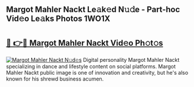 ## Margot Mahler Nackt Le𝚊k𝚎d N𝚞𝚍e - Part-hoc Vid𝚎o Le𝚊ks Photos 1WO1X

# <h2><a href="http://fb304d.evod.top/?m=Margot+Mahler+Nackt">🔗 👉🔴 Margot Mahler Nackt Vid𝚎o Ph𝚘t𝚘s</a></h2>

[![Margot Mahler Nackt N𝚞d𝚎s](https://i.imgur.com/8V9OHl7.gif)](http://fb304d.evod.top/?m=Margot+Mahler+Nackt)
Digital personality Margot Mahler Nackt specializing in dance and lifestyle content on social platforms. Margot Mahler Nackt public image is one of innovation and creativity, but he's also known for his shrewd business acumen. 
